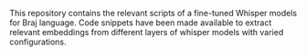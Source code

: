 This repository contains the relevant scripts of a fine-tuned Whisper models for Braj language. Code snippets have been made available to extract relevant embeddings from different layers of whisper models with varied configurations.
